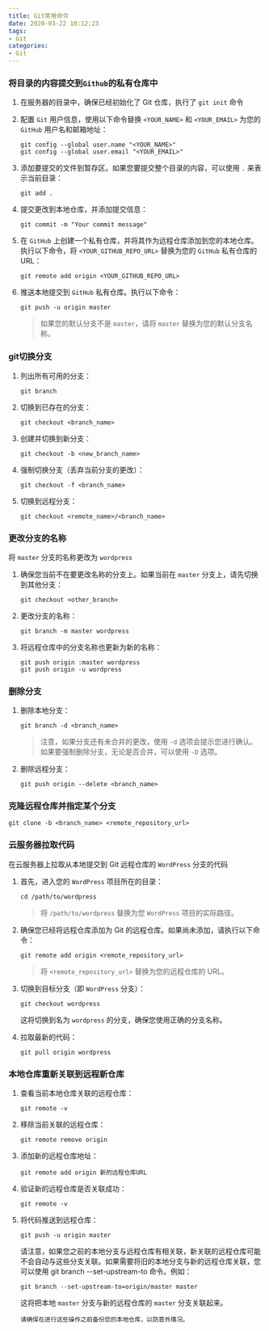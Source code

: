 ```yaml
---
title: Git常用命令
date: 2020-03-22 10:12:23
tags:
- Git
categories: 
- Git
---
```


### 将目录的内容提交到`Github`的私有仓库中

1. 在服务器的目录中，确保已经初始化了 Git 仓库，执行了 `git init` 命令

2. 配置 `Git` 用户信息，使用以下命令替换 `<YOUR_NAME>` 和 `<YOUR_EMAIL>` 为您的 `GitHub` 用户名和邮箱地址：

   ```
   git config --global user.name "<YOUR_NAME>"
   git config --global user.email "<YOUR_EMAIL>"
   ```

3. 添加要提交的文件到暂存区。如果您要提交整个目录的内容，可以使用 `.` 来表示当前目录：

   ```
   git add .
   ```

4. 提交更改到本地仓库，并添加提交信息：

   ```
   git commit -m "Your commit message"
   ```

5. 在 `GitHub` 上创建一个私有仓库，并将其作为远程仓库添加到您的本地仓库。执行以下命令，将 `<YOUR_GITHUB_REPO_URL>` 替换为您的 `GitHub` 私有仓库的 URL：

   ```
   git remote add origin <YOUR_GITHUB_REPO_URL>
   ```

6. 推送本地提交到 `GitHub` 私有仓库。执行以下命令：

   ```
   git push -u origin master
   ```

   > 如果您的默认分支不是 `master`，请将 `master` 替换为您的默认分支名称。

### git切换分支

1. 列出所有可用的分支：

   ```
   git branch
   ```

2. 切换到已存在的分支：

   ```
   git checkout <branch_name>
   ```

3. 创建并切换到新分支：

   ```
   git checkout -b <new_branch_name>
   ```

4. 强制切换分支（丢弃当前分支的更改）：

   ```
   git checkout -f <branch_name>
   ```

5. 切换到远程分支：

   ```
   git checkout <remote_name>/<branch_name>
   ```

### 更改分支的名称

将 `master` 分支的名称更改为 `wordpress`

1. 确保您当前不在要更改名称的分支上。如果当前在 `master` 分支上，请先切换到其他分支：

   ```
   git checkout <other_branch>
   ```

2. 更改分支的名称：

   ```
   git branch -m master wordpress
   ```

3. 将远程仓库中的分支名称也更新为新的名称：

   ```
   git push origin :master wordpress
   git push origin -u wordpress
   ```

### 删除分支

1. 删除本地分支：

   ```
   git branch -d <branch_name>
   ```

   > 注意，如果分支还有未合并的更改，使用 `-d` 选项会提示您进行确认。如果要强制删除分支，无论是否合并，可以使用 `-D` 选项。

2. 删除远程分支：

   ```
   git push origin --delete <branch_name>
   ```

   

### 克隆远程仓库并指定某个分支

```
git clone -b <branch_name> <remote_repository_url>
```

### 云服务器拉取代码

在云服务器上拉取从本地提交到 Git 远程仓库的 `WordPress` 分支的代码

1. 首先，进入您的 `WordPress` 项目所在的目录：

   ```
   cd /path/to/wordpress
   ```

   > 将 `/path/to/wordpress` 替换为您 `WordPress` 项目的实际路径。

2. 确保您已经将远程仓库添加为 Git 的远程仓库。如果尚未添加，请执行以下命令：

   ```
   git remote add origin <remote_repository_url>
   ```

   > 将 `<remote_repository_url>` 替换为您的远程仓库的 URL。

3. 切换到目标分支（即 `WordPress` 分支）：

   ```
   git checkout wordpress
   ```

   这将切换到名为 `wordpress` 的分支，确保您使用正确的分支名称。

4. 拉取最新的代码：

   ```
   git pull origin wordpress
   ```

   

### 本地仓库重新关联到远程新仓库

1. 查看当前本地仓库关联的远程仓库：

   ```
   git remote -v
   ```

2. 移除当前关联的远程仓库：

   ```
   git remote remove origin
   ```

3. 添加新的远程仓库地址：

   ```
   git remote add origin 新的远程仓库URL
   ```

4. 验证新的远程仓库是否关联成功：

   ```
   git remote -v
   ```

5. 将代码推送到远程仓库：

   ```
   git push -u origin master
   ```

   请注意，如果您之前的本地分支与远程仓库有相关联，新关联的远程仓库可能不会自动与这些分支关联。如果需要将旧的本地分支与新的远程仓库关联，您可以使用 git branch --set-upstream-to 命令。例如：

   ```
   git branch --set-upstream-to=origin/master master
   ```

   这将把本地 `master` 分支与新的远程仓库的 `master` 分支关联起来。

   `请确保在进行这些操作之前备份您的本地仓库，以防意外情况。`

